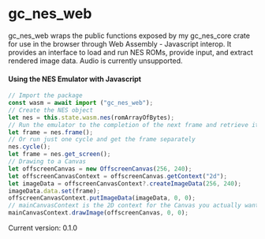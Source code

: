 # gc_nes_web

gc_nes_web wraps the public functions exposed by my gc_nes_core crate for use
in the browser through Web Assembly - Javascript interop. It provides an interface
to load and run NES ROMs, provide input, and extract rendered image data.
Audio is currently unsupported.

#### Using the NES Emulator with Javascript
```javascript
// Import the package
const wasm = await import ("gc_nes_web");
// Create the NES object
let nes = this.state.wasm.nes(romArrayOfBytes);
// Run the emulator to the completion of the next frame and retrieve it
let frame = nes.frame();
// Or run just one cycle and get the frame separately
nes.cycle();
let frame = nes.get_screen();
// Drawing to a Canvas
let offscreenCanvas = new OffscreenCanvas(256, 240);
let offscreenCanvasContext = offscreenCanvas.getContext("2d");
let imageData = offscreenCanvasContext?.createImageData(256, 240);
imageData.data.set(frame);
offscreenCanvasContext.putImageData(imageData, 0, 0);
// mainCanvasContext is the 2D context for the Canvas you actually want to draw to.
mainCanvasContext.drawImage(offscreenCanvas, 0, 0);
```

Current version: 0.1.0
